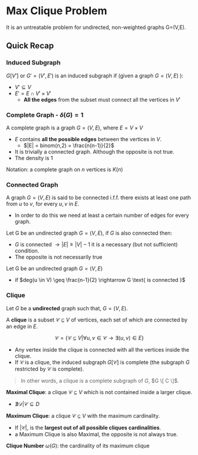 # Max Clique Problem

It is an untreatable problem for undirected, non-weighted graphs G=(V,E).

## Quick Recap

### Induced Subgraph

$G [V']$ or $G' = (V', E')$ is an induced subgraph if (given a graph $G = (V,E)$ ):

* $V' \subseteq V$
* $E' = E \cap V' \times V'$
  * **All the edges** from the subset must connect all the vertices in $V'$
  
### Complete Graph - $\delta (G) = 1$

A complete graph is a graph $G=(V,E)$, where $E = V \times V$

* $E$ contains **all the possible edges** between the vertices in $V$.
  * $|E| = binom(n,2) = \frac{n(n-1)}{2}$
* It is trivially a connected graph. Although the opposite is not true.
* The density is $1$

Notation: a complete graph on $n$ vertices is $K(n)$

### Connected Graph

A graph $G=(V,E)$ is said to be connected i.f.f. there exists at least one path from $u$ to $v$, for every $u,v$ in $E$.

* In order to do this we need at least a certain number of edges for every graph.

Let G be an undirected graph $G=(V,E)$, if $G$ is also connected then:

* $G \text{ is connected } \rightarrow |E| \geq |V|-1$ it is a necessary (but not sufficient) condition.
* The opposite is not necessarily true

Let G be an undirected graph $G=(V,E)$

* if $deg(u \in V) \geq \frac{n-1}{2} \rightarrow G \text{ is connected }$

### Clique

Let $G$ be a **undirected** graph such that, $G=(V,E)$.

A **clique** is a subset $\mathcal{C} \subseteq V$ of vertices, each set of which are connected by an edge in $E$.

$$\mathcal{C} = \{ \mathcal{C} \subseteq V | \forall u,v \in \mathcal{C} \rightarrow \exists (u,v) \in E \}$$

* Any vertex inside the clique is connected with all the vertices inside the clique.
* If $\mathcal{C}$ is a clique, the induced subgraph $G[ \mathcal{C} ]$ is complete (the subgraph $G$ restricted by $\mathcal{C}$ is complete).

> In other words, a clique is a complete subgraph of $G$, $G \[ C \]$.

**Maximal Clique**: a clique $\mathcal{C} \subseteq V$ which is not contained inside a larger clique.

* $\nexists \mathcal{D} | \mathcal{C} \subseteq D$

**Maximum Clique**: a clique $\mathcal{C} \subseteq V$ with the maximum cardinality.

* If $| \mathcal{C} |$, is the **largest out of all possible cliques cardinalities**.
* a Maximum Clique is also Maximal, the opposite is not always true.

**Clique Number** $\omega (G)$: the cardinality of its maximum clique

